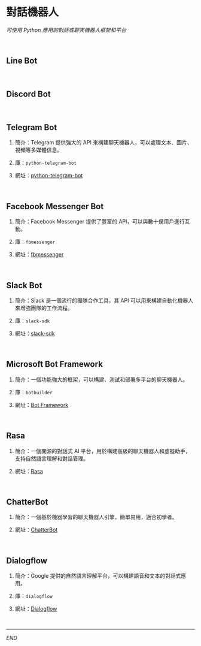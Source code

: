 # 對話機器人

_可使用 Python 應用的對話或聊天機器人框架和平台_

<br>

## Line Bot

<br>

## Discord Bot

<br>

## Telegram Bot

1. 簡介：Telegram 提供強大的 API 來構建聊天機器人，可以處理文本、圖片、視頻等多媒體信息。

2. 庫：`python-telegram-bot`

3. 網址：[python-telegram-bot](https://python-telegram-bot.readthedocs.io/)

<br>

## Facebook Messenger Bot

1. 簡介：Facebook Messenger 提供了豐富的 API，可以與數十億用戶進行互動。

2. 庫：`fbmessenger`

3. 網址：[fbmessenger](https://github.com/davidchua/fbmessenger)

<br>

## Slack Bot

1. 簡介：Slack 是一個流行的團隊合作工具，其 API 可以用來構建自動化機器人來增強團隊的工作流程。

2. 庫：`slack-sdk`

3. 網址：[slack-sdk](https://slack.dev/python-slack-sdk/)

<br>

## Microsoft Bot Framework

1. 簡介：一個功能強大的框架，可以構建、測試和部署多平台的聊天機器人。

2. 庫：`botbuilder`

3. 網址：[Bot Framework](https://dev.botframework.com/)

<br>

## Rasa

1. 簡介：一個開源的對話式 AI 平台，用於構建高級的聊天機器人和虛擬助手，支持自然語言理解和對話管理。

2. 網址：[Rasa](https://rasa.com/)

<br>

## ChatterBot

1. 簡介：一個基於機器學習的聊天機器人引擎，簡單易用，適合初學者。

2. 網址：[ChatterBot](https://chatterbot.readthedocs.io/)

<br>

## Dialogflow

1. 簡介：Google 提供的自然語言理解平台，可以構建語音和文本的對話式應用。

2. 庫：`dialogflow`

3. 網址：[Dialogflow](https://cloud.google.com/dialogflow)

<br>

___

_END_